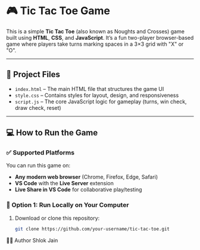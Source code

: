 # 🎮 Tic Tac Toe Game

This is a simple **Tic Tac Toe** (also known as Noughts and Crosses) game built using **HTML**, **CSS**, and **JavaScript**. It’s a fun two-player browser-based game where players take turns marking spaces in a 3×3 grid with "X" or "O".

---

## 📁 Project Files

- `index.html` – The main HTML file that structures the game UI  
- `style.css` – Contains styles for layout, design, and responsiveness  
- `script.js` – The core JavaScript logic for gameplay (turns, win check, draw check, reset)

---

## 💻 How to Run the Game

### ✅ Supported Platforms

You can run this game on:

- **Any modern web browser** (Chrome, Firefox, Edge, Safari)
- **VS Code** with the **Live Server** extension
- **Live Share in VS Code** for collaborative play/testing

### 🔧 Option 1: Run Locally on Your Computer

1. Download or clone this repository:
   ```bash
   git clone https://github.com/your-username/tic-tac-toe.git

🙋‍♂️ Author
Shlok Jain
